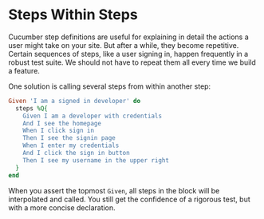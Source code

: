 # Steps Within Steps

Cucumber step definitions are useful for explaining in detail the actions a user might take on your site. But after a while, they become repetitive. Certain sequences of steps, like a user signing in, happen frequently in a robust test suite. We should not have to repeat them all every time we build a feature.

One solution is calling several steps from within another step:

```ruby
Given 'I am a signed in developer' do
  steps %Q{
    Given I am a developer with credentials
    And I see the homepage
    When I click sign in
    Then I see the signin page
    When I enter my credentials
    And I click the sign in button
    Then I see my username in the upper right
  }
end
```

When you assert the topmost `Given`, all steps in the block will be interpolated and called. You still get the confidence of a rigorous test, but with a more concise declaration.
